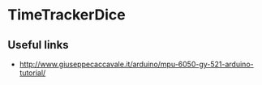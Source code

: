 # TimeTrackerDice

## Useful links

- http://www.giuseppecaccavale.it/arduino/mpu-6050-gy-521-arduino-tutorial/
